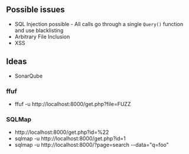 ## Possible issues

- SQL Injection possible - All calls go through a single `Query()` function and use blacklisting
- Arbitrary File Inclusion
- XSS

## Ideas

- SonarQube

### ffuf

- ffuf -u http://localhost:8000/get.php?file=FUZZ

### SQLMap
- http://localhost:8000/get.php?id=%22
- sqlmap -u http://localhost:8000/get.php?id=1
- sqlmap -u http://localhost:8000/?page=search --data="q=foo" 